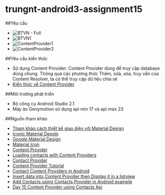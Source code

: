 # trungnt-android3-assignment15

##Yêu cầu
+ ![BTVN - Full](http://i477.photobucket.com/albums/rr132/trungepu/BTVN-StorageContact_zpshhfrc91y.jpg)
+ ![BTVN1](http://i477.photobucket.com/albums/rr132/trungepu/BTVN-Storage-ReadContactDatabase-ContentProvider_zpsej0amndj.jpg)
+ ![ContentProvider1](http://i477.photobucket.com/albums/rr132/trungepu/ContentProvider1_zps04puimbm.jpg)
+ ![ContentProvider2](http://i477.photobucket.com/albums/rr132/trungepu/ContentProvider2_zpsqa4inrix.jpg)

##Yêu cầu kiến thức
+ Sử dụng Content Provider:  Content Provider dùng để truy cập database dùng chung. Thông qua các phương thức Thêm, sửa, xóa, truy vấn của Content Resolver, ta có thể truy cập dữ liệu chia sẻ 
+ [Kiến thức về Content Provider](https://developer.android.com/training/contacts-provider/index.html) 

##Môi trường phát triển
+ Bộ công cụ Android Studio 2.1
+ Máy ảo Genymotion sử dụng api min 17 và api max 23

##Nguồn tham khảo
+ [Tham khảo cách thiết kế giao diện với Material Design](http://www.cssauthor.com/material-design-resources/#Mobile-App)
+ [Iconic Material Desgin](http://codecanyon.net/item/ionic-material-design/12833673)
+ [Google Material Design](https://www.google.com/design/spec/components/buttons.html#buttons-dropdown-buttons)
+ [Material Icon](https://materialdesignicons.com/icon/)
+ [Content Provider](http://www.tutorialspoint.com/android/android_content_providers.htm)
+ [Loading contacts with Content Providers](https://guides.codepath.com/android/Loading-Contacts-with-Content-Providers)
+ [Contact Provider](http://wptrafficanalyzer.in/blog/android-contacts-content-provider-retrieving-and-listing-contacts-in-listview-example/)
+ [Content Provider Tutorial](https://newcircle.com/s/post/1375/android_content_provider_tutorial)
+ [Contact Content Providers in Android](http://pulse7.net/android/contacts-content-provider-android/)
+ [Insert data into Content Provider then Display it in a listview](http://stackoverflow.com/questions/5386509/insert-data-into-content-provider-then-display-it-in-a-listview) 
+ [Add Contacts using Contacts Provider in Android example ](http://wptrafficanalyzer.in/blog/adding-contacts-programatically-using-contacts-provider-in-android-example/)
+ [Day 15 Content Provider using Contacts Api](http://www.slideshare.net/androidstream/day-15-content-provider-using-contacts-api)


